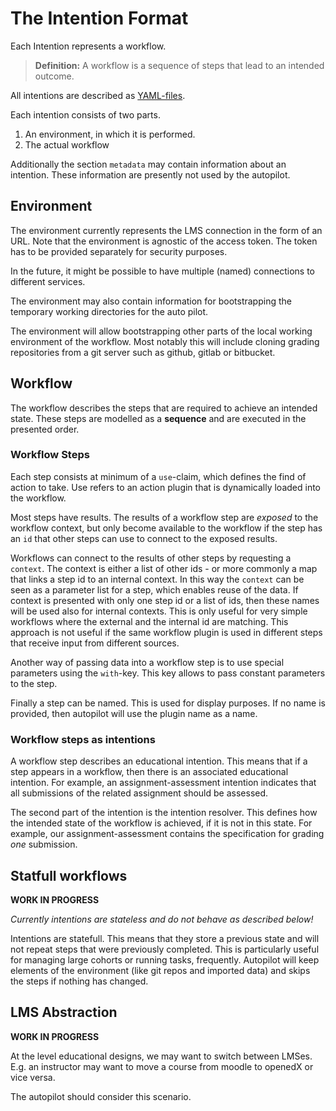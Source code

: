 # The Intention Format

Each Intention represents a workflow. 

> **Definition:** A workflow is a sequence of steps that lead to an intended outcome. 

All intentions are described as [YAML-files](https://yaml.org/). 

Each intention consists of two parts. 

1. An environment, in which it is performed. 
2. The actual workflow

Additionally the section `metadata` may contain information about an intention. These information are presently not used by the autopilot. 

## Environment

The environment currently represents the LMS connection in the form of an URL. Note that the environment is agnostic of the access token. The token has to be provided separately for security purposes. 

In the future, it might be possible to have multiple (named) connections to different services. 

The environment may also contain information for bootstrapping the temporary working directories for the auto pilot. 

The environment will allow bootstrapping other parts of the local working environment of the workflow. Most notably this will include cloning grading repositories from a git server such as github, gitlab or bitbucket. 

## Workflow 

The workflow describes the steps that are required to achieve an intended state. These steps are modelled as a **sequence** and are executed in the presented order. 

### Workflow Steps

Each step consists at minimum of a `use`-claim, which defines the find of action to take. Use refers to an action plugin that is dynamically loaded into the workflow. 

Most steps have results. The results of a workflow step are *exposed* to the workflow context, but only become available to the workflow if the step has an `id` that other steps can use to connect to the exposed results. 

Workflows can connect to the results of other steps by requesting a `context`. The context is either a list of other ids - or more commonly a map that links a step id to an internal context. In this way the `context` can be seen as a parameter list for a step, which enables reuse of the data. If context is presented with only one step id or a list of ids, then these names will be used also for internal contexts. This is only useful for very simple workflows where the external and the internal id are matching. This approach is not useful if the same workflow plugin is used in different steps that receive input from different sources. 

Another way of passing data into a workflow step is to use special parameters using the `with`-key. This key allows to pass constant parameters to the step. 

Finally a step can be named. This is used for display purposes. If no name is provided, then autopilot will use the plugin name as a name. 

### Workflow steps as intentions

A workflow step describes an educational intention. This means that if a step appears
in a workflow, then there is an associated educational intention. For example, an assignment-assessment intention indicates that all submissions of the related assignment should be assessed. 

The second part of the intention is the intention resolver. This defines how the intended state of the workflow is achieved, if it is not in this state. For example, our assignment-assessment contains the specification for grading *one* submission. 

## Statfull workflows

**WORK IN PROGRESS**

*Currently intentions are stateless and do not behave as described below!*

Intentions are statefull. This means that they store a previous state and will not repeat steps that were previously completed. This is particularly useful for managing large cohorts or running tasks, frequently. Autopilot will keep elements of the environment (like git repos and imported data) and skips the steps if nothing has changed.  

## LMS Abstraction

**WORK IN PROGRESS**

At the level educational designs, we may want to switch between LMSes. E.g. an instructor may want to move a course from moodle to openedX or vice versa. 

The autopilot should consider this scenario. 